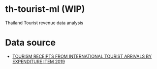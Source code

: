 # th-tourist-ml (WIP)
Thailand Tourist revenue data analysis
# Data source
- [TOURISM RECEIPTS FROM INTERNATIONAL TOURIST ARRIVALS BY EXPENDITURE ITEM 2019](https://data.go.th/dataset/tourism-receipts-2019)
